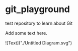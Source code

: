 # git_playground

test repository to learn about Git

Add some text here.

![Text]("./Untitled Diagram.svg")
